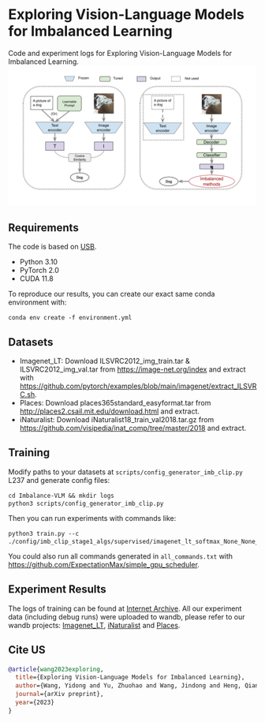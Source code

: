 # Exploring Vision-Language Models for Imbalanced Learning
Code and experiment logs for Exploring Vision-Language Models for Imbalanced Learning.
![main-figure](main-figure.png)


## Requirements

The code is based on [USB](https://github.com/microsoft/Semi-supervised-learning).

+ Python 3.10
+ PyTorch 2.0
+ CUDA 11.8

To reproduce our results, you can create our exact same conda environment with:
```shell
conda env create -f environment.yml
```

## Datasets
+ Imagenet_LT: Download ILSVRC2012_img_train.tar & ILSVRC2012_img_val.tar from https://image-net.org/index and extract with https://github.com/pytorch/examples/blob/main/imagenet/extract_ILSVRC.sh.
+ Places: Download places365standard_easyformat.tar from http://places2.csail.mit.edu/download.html and extract.
+ iNaturalist: Download iNaturalist18_train_val2018.tar.gz from https://github.com/visipedia/inat_comp/tree/master/2018 and extract.


## Training

Modify paths to your datasets at `scripts/config_generator_imb_clip.py` L237 and generate config files:
```shell
cd Imbalance-VLM && mkdir logs
python3 scripts/config_generator_imb_clip.py
```
Then you can run experiments with commands like:
```shell
python3 train.py --c ./config/imb_clip_stage1_algs/supervised/imagenet_lt_softmax_None_None_0.yaml
```
You could also run all commands generated in `all_commands.txt` with https://github.com/ExpectationMax/simple_gpu_scheduler.



## Experiment Results

The logs of training can be found at [Internet Archive](https://archive.org/details/imbalance_lvm_logs_backup).
All our experiment data (including debug runs) were uploaded to wandb, please refer to our wandb projects: [Imagenet_LT](https://wandb.ai/imbclip/imagenet_lt), [iNaturalist](https://wandb.ai/imbclip/inaturalist) and [Places](https://wandb.ai/imbclip/places).

## Cite US
```bibtex
@article{wang2023exploring,
  title={Exploring Vision-Language Models for Imbalanced Learning},
  author={Wang, Yidong and Yu, Zhuohao and Wang, Jindong and Heng, Qiang and Chen, Hao and Ye, Wei and Xie, Rui and Xie, Xing and Zhang, Shikun},
  journal={arXiv preprint},
  year={2023}
}
```

